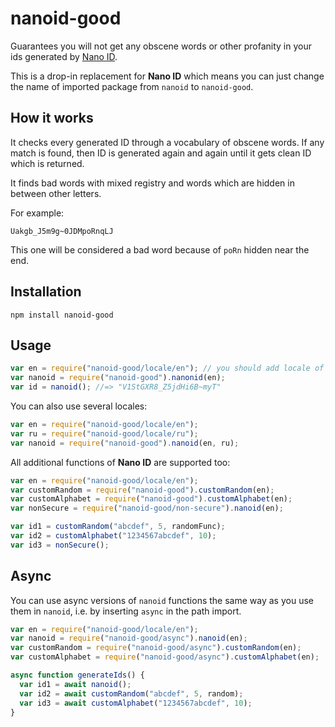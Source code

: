 # nanoid-good

Guarantees you will not get any obscene words or other profanity in your ids generated by [Nano ID](https://github.com/ai/nanoid).

This is a drop-in replacement for **Nano ID** which means you can just change the name of imported package from `nanoid` to `nanoid-good`.

## How it works

It checks every generated ID through a vocabulary of obscene words. If any match is found, then ID is generated again and again until it gets clean ID which is returned.

It finds bad words with mixed registry and words which are hidden in between other letters.

For example:

`Uakgb_J5m9g~0JDMpoRnqLJ`

This one will be considered a bad word because of `poRn` hidden near the end.

## Installation

```shell
npm install nanoid-good
```

## Usage

```js
var en = require("nanoid-good/locale/en"); // you should add locale of your preferred language
var nanoid = require("nanoid-good").nanonid(en);
var id = nanoid(); //=> "V1StGXR8_Z5jdHi6B~myT"
```

You can also use several locales:

```js
var en = require("nanoid-good/locale/en");
var ru = require("nanoid-good/locale/ru");
var nanoid = require("nanoid-good").nanoid(en, ru);
```

All additional functions of **Nano ID** are supported too:

```js
var en = require("nanoid-good/locale/en");
var customRandom = require("nanoid-good").customRandom(en);
var customAlphabet = require("nanoid-good").customAlphabet(en);
var nonSecure = require("nanoid-good/non-secure").nanoid(en);

var id1 = customRandom("abcdef", 5, randomFunc);
var id2 = customAlphabet("1234567abcdef", 10);
var id3 = nonSecure();
```

## Async

You can use async versions of `nanoid` functions the same way as you use them in `nanoid`, i.e. by inserting `async` in the path import.

```js
var en = require("nanoid-good/locale/en");
var nanoid = require("nanoid-good/async").nanoid(en);
var customRandom = require("nanoid-good/async").customRandom(en);
var customAlphabet = require("nanoid-good/async").customAlphabet(en);

async function generateIds() {
  var id1 = await nanoid();
  var id2 = await customRandom("abcdef", 5, random);
  var id3 = await customAlphabet("1234567abcdef", 10);
}
```
